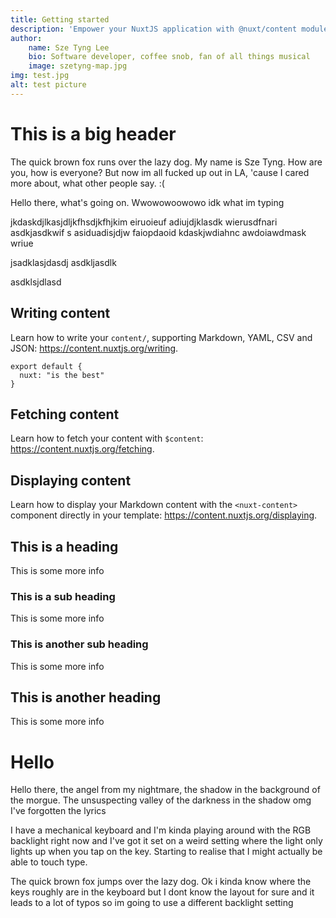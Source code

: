 ```yaml
---
title: Getting started
description: 'Empower your NuxtJS application with @nuxt/content module: write in a content/ directory and fetch your Markdown, JSON, YAML and CSV files through a MongoDB like API, acting as a Git-based Headless CMS.'
author: 
    name: Sze Tyng Lee
    bio: Software developer, coffee snob, fan of all things musical
    image: szetyng-map.jpg
img: test.jpg
alt: test picture
---
```


# This is a big header
The quick brown fox runs over the lazy dog. My name is Sze Tyng. How are you, how is everyone? But now im all fucked up out in LA, 'cause I cared more about, what other people say. :(

Hello there, what's going on. Wwowowoowowo idk what im typing


jkdaskdjlkasjdljkfhsdjkfhjkim eiruoieuf adiujdjklasdk wierusdfnari asdkjasdkwif s asiduadisjdjw faiopdaoid kdaskjwdiahnc awdoiawdmask wriue

jsadklasjdasdj asdkljasdlk

asdklsjdlasd

## Writing content

Learn how to write your `content/`, supporting Markdown, YAML, CSV and JSON: https://content.nuxtjs.org/writing.


```js[hello.js]
export default {
  nuxt: "is the best"
}
```



## Fetching content

Learn how to fetch your content with `$content`: https://content.nuxtjs.org/fetching.

## Displaying content

Learn how to display your Markdown content with the `<nuxt-content>` component directly in your template: https://content.nuxtjs.org/displaying.


## This is a heading

This is some more info

### This is a sub heading

This is some more info

### This is another sub heading

This is some more info

## This is another heading

This is some more info

# Hello
Hello there, the angel from my nightmare, the shadow in the background of the morgue.
The unsuspecting valley of the darkness in the shadow omg 
I've forgotten the lyrics

I have a mechanical keyboard and I'm kinda playing around with the RGB backlight right now
and I've got it set on a weird setting where the light only lights up when you tap on the key.
Starting to realise that I might actually be able to touch type. 

The quick brown fox jumps over the lazy dog. Ok i kinda know where the keys roughly are in the keyboard but
I dont know the layout for sure and it leads to a lot of typos so im going to use a different backlight setting
